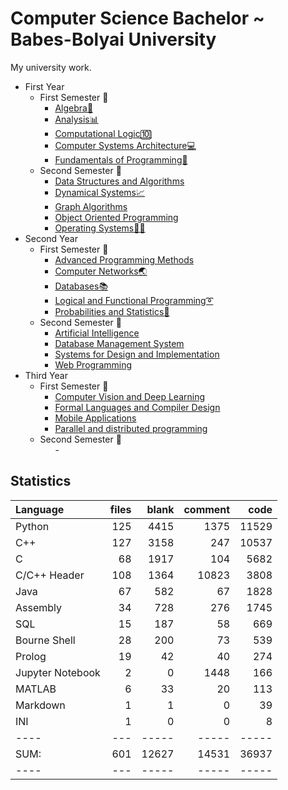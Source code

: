 # Computer Science Bachelor ~ Babes-Bolyai University
My university work.

<ul>
  <li>First Year
    <ul>
      <li>First Semester 📂
         <ul>
           <li><a href="https://github.com/trutadan/University-Work/tree/main/Semester%201/Algebra">Algebra🧮</a></li>
           <li><a href="https://github.com/trutadan/University-Work/tree/main/Semester%201/Analysis">Analysis📊</a></li>
           <li><a href="https://github.com/trutadan/University-Work/tree/main/Semester%201/Computational%20Logic">Computational Logic🔟</a></li>
           <li><a href="https://github.com/trutadan/University-Work/tree/main/Semester%201/Computer%20Systems%20Architecture">Computer Systems Architecture💻</a></li>
           <li><a href="https://github.com/trutadan/University-Work/tree/main/Semester%201/Fundamentals%20of%20Programming">Fundamentals of Programming🐍</a></li>
        </ul>
      </li>
      <li>Second Semester 📂
        <ul>
          <li><a href="https://github.com/trutadan/University-Work/tree/main/Semester%202/Data%20Structures%20and%20Algorithms">Data Structures and Algorithms</a></li>
          <li><a href="https://github.com/trutadan/University-Work/tree/main/Semester%202/Dynamical%20Systems">Dynamical Systems📈</a></li>
          <li><a href="https://github.com/trutadan/University-Work/tree/main/Semester%202/Graph%20algorithms">Graph Algorithms</a></li>          
          <li><a href="https://github.com/trutadan/University-Work/tree/main/Semester%202/Object%20Oriented%20Programming">Object Oriented Programming</a></li>
          <li><a href="https://github.com/trutadan/University-Work/tree/main/Semester%202/Operating%20Systems">Operating Systems👨‍💻</a></li>    
        </ul>
      </li>
    </ul>
  </li>
  <li>Second Year
    <ul>
      <li>First Semester 📂
        <ul>
          <li><a href="https://github.com/trutadan/University-Work/tree/main/Semester%203/Advanced%20Programming%20Methods">Advanced Programming Methods</a></li>
          <li><a href="https://github.com/trutadan/University-Work/tree/main/Semester%203/Computer%20Networks">Computer Networks🌏</a></li>
          <li><a href="https://github.com/trutadan/University-Work/tree/main/Semester%203/Databases">Databases📚</a></li>
          <li><a href="https://github.com/trutadan/University-Work/tree/main/Semester%203/Logical%20and%20Functional%20Programming">Logical and Functional Programming➰</a></li>
          <li><a href="https://github.com/trutadan/University-Work/tree/main/Semester%203/Probabilities%20and%20Statistics">Probabilities and Statistics🎲</a></li>
        </ul>
      </li>
      <li>Second Semester 📂
        <ul>
          <li><a href="https://github.com/trutadan/University-Work/tree/main/Semester%204/Artificial%20Intelligence">Artificial Intelligence</a></li>
          <li><a href="https://github.com/trutadan/University-Work/tree/main/Semester%204/Database%20Management%20System">Database Management System</a></li>
          <li><a href="https://github.com/trutadan/University-Work/tree/main/Semester%204/Systems%20for%20Design%20and%20Implementation">Systems for Design and Implementation</a></li>
          <li><a href="https://github.com/trutadan/University-Work/tree/main/Semester%204/Web%20Programming">Web Programming</a></li>
        </ul>
      </li>
    </ul>
  </li>
    <li>Third Year
    <ul>
      <li>First Semester 📂
        <ul>
          <li><a href="https://github.com/trutadan/University-Work/tree/main/Semester%205/Computer%20Vision%20and%20Deep%20Learning">Computer Vision and Deep Learning</a></li>
          <li><a href="https://github.com/trutadan/University-Work/tree/main/Semester%205/Formal%20Languages%20and%20Compiler%20Design">Formal Languages and Compiler Design</a></li>
          <li><a href="https://github.com/trutadan/University-Work/tree/main/Semester%205/Mobile%20Applications/">Mobile Applications</a></li>
          <li><a href="https://github.com/trutadan/University-Work/tree/main/Semester%205/Parallel%20and%20distributed%20programming">Parallel and distributed programming</a></li>
        </ul>
      </li>
      <li>Second Semester 📂
        <ul>
          -
        </ul>
      </li>
    </ul>
  </li>
</ul>

## Statistics ##
Language|files|blank|comment|code
:-------|----:|----:|------:|---:
Python|125|4415|1375|11529
C++|127|3158|247|10537
C|68|1917|104|5682
C/C++ Header|108|1364|10823|3808
Java|67|582|67|1828
Assembly|34|728|276|1745
SQL|15|187|58|669
Bourne Shell|28|200|73|539
Prolog|19|42|40|274
Jupyter Notebook|2|0|1448|166
MATLAB|6|33|20|113
Markdown|1|1|0|39
INI|1|0|0|8
----|---|-----|-----|-----
SUM:|601|12627|14531|36937
----|---|-----|-----|-----
